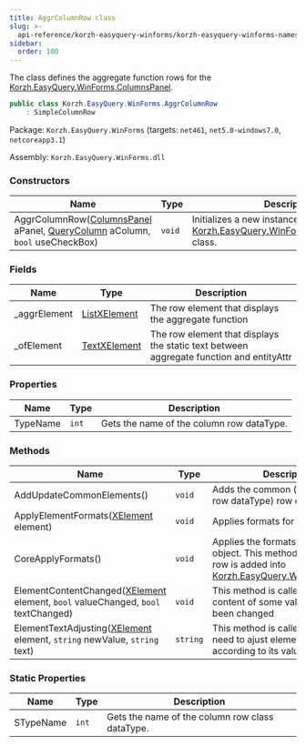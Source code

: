 ```yaml
---
title: AggrColumnRow class
slug: >-
  api-reference/korzh-easyquery-winforms/korzh-easyquery-winforms-namespace/aggrcolumnrow-class
sidebar:
  order: 100
---
```


The class defines the aggregate function rows for the [Korzh.EasyQuery.WinForms.ColumnsPanel](/easyquery/docs/api-reference/korzh-easyquery-winforms/korzh-easyquery-winforms-namespace/columnspanel-class).
```csharp
public class Korzh.EasyQuery.WinForms.AggrColumnRow
    : SimpleColumnRow

```
Package: `Korzh.EasyQuery.WinForms` (targets: `net461`, `net5.0-windows7.0`, `netcoreapp3.1`)

Assembly: `Korzh.EasyQuery.WinForms.dll`

### Constructors

| Name | Type | Description | 
| --- | --- | --- | 
| AggrColumnRow([ColumnsPanel](/easyquery/docs/api-reference/korzh-easyquery-winforms/korzh-easyquery-winforms-namespace/columnspanel-class) aPanel, [QueryColumn](/easyquery/docs/api-reference/korzh-easyquery/korzh-easyquery-namespace/querycolumn-class) aColumn, `bool` useCheckBox) | `void` | Initializes a new instance of the [Korzh.EasyQuery.WinForms.AggrColumnRow](/easyquery/docs/api-reference/korzh-easyquery-winforms/korzh-easyquery-winforms-namespace/aggrcolumnrow-class) class. | 


### Fields

| Name | Type | Description | 
| --- | --- | --- | 
| _aggrElement | [ListXElement](/easyquery/docs/api-reference/korzh-easyquery-winforms/korzh-easyquery-winforms-namespace/listxelement-class) | The row element that displays the aggregate function | 
| _ofElement | [TextXElement](/easyquery/docs/api-reference/korzh-easyquery-winforms/korzh-easyquery-winforms-namespace/textxelement-class) | The row element that displays the static text between aggregate function and entityAttr | 


### Properties

| Name | Type | Description | 
| --- | --- | --- | 
| TypeName | `int` | Gets the name of the column row dataType. | 


### Methods

| Name | Type | Description | 
| --- | --- | --- | 
| AddUpdateCommonElements() | `void` | Adds the common (independent of row dataType) row elements. | 
| ApplyElementFormats([XElement](/easyquery/docs/api-reference/korzh-easyquery-winforms/korzh-easyquery-winforms-namespace/xelement-class) element) | `void` | Applies formats for one element. | 
| CoreApplyFormats() | `void` | Applies the formats used in parent object. This method is called when row is added into [Korzh.EasyQuery.WinForms.XPanel](/easyquery/docs/api-reference/korzh-easyquery-winforms/korzh-easyquery-winforms-namespace/xpanel-class) | 
| ElementContentChanged([XElement](/easyquery/docs/api-reference/korzh-easyquery-winforms/korzh-easyquery-winforms-namespace/xelement-class) element, `bool` valueChanged, `bool` textChanged) | `void` | This method is called when the content of some value element has been changed | 
| ElementTextAdjusting([XElement](/easyquery/docs/api-reference/korzh-easyquery-winforms/korzh-easyquery-winforms-namespace/xelement-class) element, `string` newValue, `string` text) | `string` | This method is called when we need to ajust element's text according to its value | 


### Static Properties

| Name | Type | Description | 
| --- | --- | --- | 
| STypeName | `int` | Gets the name of the column row class dataType. |
